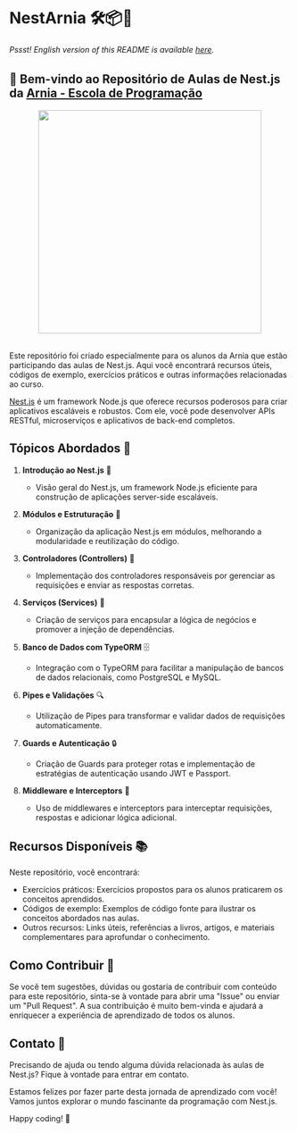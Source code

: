# NestArnia 🛠️📦💜

###### _Pssst! English version of this README is available [here](./EN_US.md)._

## 👋 Bem-vindo ao Repositório de Aulas de Nest.js da [Arnia - Escola de Programação](https://arnia.com.br/)

<div align=center>
<img src="https://media1.giphy.com/media/v1.Y2lkPTc5MGI3NjExZzgya250Z281bWN4ajE0dGUxcXN1bmpycGdxM3hwcTB6c2oxbmZoMCZlcD12MV9pbnRlcm5hbF9naWZfYnlfaWQmY3Q9Zw/26tn33aiTi1jkl6H6/giphy.webp" width=400 />
</div>
<br/>

Este repositório foi criado especialmente para os alunos da Arnia que estão participando das aulas de Nest.js. Aqui você encontrará recursos úteis, códigos de exemplo, exercícios práticos e outras informações relacionadas ao curso.

[Nest.js]("https://nestjs.com/") é um framework Node.js que oferece recursos poderosos para criar aplicativos escaláveis e robustos. Com ele, você pode desenvolver APIs RESTful, microserviços e aplicativos de back-end completos.

## Tópicos Abordados 📝

1. **Introdução ao Nest.js** 🚀

   - Visão geral do Nest.js, um framework Node.js eficiente para construção de aplicações server-side escaláveis.
     <br />

2. **Módulos e Estruturação** 📁

   - Organização da aplicação Nest.js em módulos, melhorando a modularidade e reutilização do código.
     <br />

3. **Controladores (Controllers)** 📲

   - Implementação dos controladores responsáveis por gerenciar as requisições e enviar as respostas corretas.
     <br />

4. **Serviços (Services)** 🔧

   - Criação de serviços para encapsular a lógica de negócios e promover a injeção de dependências.
     <br />

5. **Banco de Dados com TypeORM** 🗄️

   - Integração com o TypeORM para facilitar a manipulação de bancos de dados relacionais, como PostgreSQL e MySQL.
     <br />

6. **Pipes e Validações** 🔍

   - Utilização de Pipes para transformar e validar dados de requisições automaticamente.
     <br />

7. **Guards e Autenticação** 🔒

   - Criação de Guards para proteger rotas e implementação de estratégias de autenticação usando JWT e Passport.
     <br />

8. **Middleware e Interceptors** 🔌
   - Uso de middlewares e interceptors para interceptar requisições, respostas e adicionar lógica adicional.
     <br />

## Recursos Disponíveis 📚

Neste repositório, você encontrará:

- Exercícios práticos: Exercícios propostos para os alunos praticarem os conceitos aprendidos.
- Códigos de exemplo: Exemplos de código fonte para ilustrar os conceitos abordados nas aulas.
- Outros recursos: Links úteis, referências a livros, artigos, e materiais complementares para aprofundar o conhecimento.

## Como Contribuir 🤝

Se você tem sugestões, dúvidas ou gostaria de contribuir com conteúdo para este repositório, sinta-se à vontade para abrir uma "Issue" ou enviar um "Pull Request". A sua contribuição é muito bem-vinda e ajudará a enriquecer a experiência de aprendizado de todos os alunos.

## Contato 📲

Precisando de ajuda ou tendo alguma dúvida relacionada às aulas de Nest.js? Fique à vontade para entrar em contato.

Estamos felizes por fazer parte desta jornada de aprendizado com você! Vamos juntos explorar o mundo fascinante da programação com Nest.js.

Happy coding! 🚀
